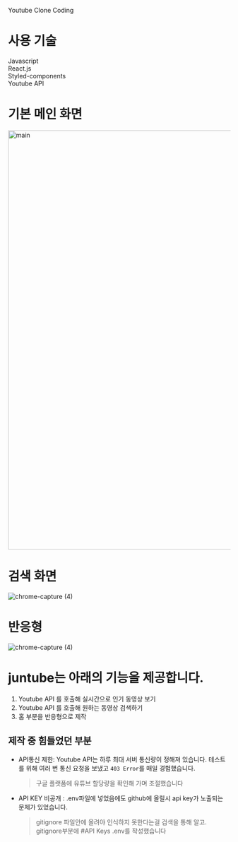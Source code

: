 Youtube Clone Coding

# 사용 기술

Javascript <br />
React.js <br />
Styled-components <br />
Youtube API <br />

# 기본 메인 화면

<img width="949" alt="main" src="https://user-images.githubusercontent.com/73412692/128296823-3d18428a-970a-41c7-97da-4d1311af92fe.png">

# 검색 화면

![chrome-capture (4)](https://user-images.githubusercontent.com/73412692/128301077-6b704b8b-d5cb-43ef-a386-8a4eb58f6ef0.gif)

# 반응형

![chrome-capture (4)](https://user-images.githubusercontent.com/73412692/128301294-53c849a4-69d6-4004-8c71-0078d593f216.gif)

# juntube는 아래의 기능을 제공합니다.

1. Youtube API 를 호출해 실시간으로 인기 동영상 보기 <br />
2. Youtube API 를 호출해 원하는 동영상 검색하기 <br />
3. 홈 부분을 반응형으로 제작 <br />

## 제작 중 힘들었던 부분

- API통신 제한: Youtube API는 하루 최대 서버 통신량이 정해져 있습니다. 테스트를 위해 여러 번 통신 요청을 보냈고 `403 Error`를 매일 경험했습니다.
  > 구글 플랫폼에 유튜브 할당량을 확인해 가며 조절했습니다
- API KEY 비공개 : .env파일에 넣었음에도 github에 올릴시 api key가 노출되는 문제가 있었습니다.
  > gitignore 파일안에 올려야 인식하지 못한다는걸 검색을 통해 알고. gitignore부분에 #API Keys .env를 작성했습니다
